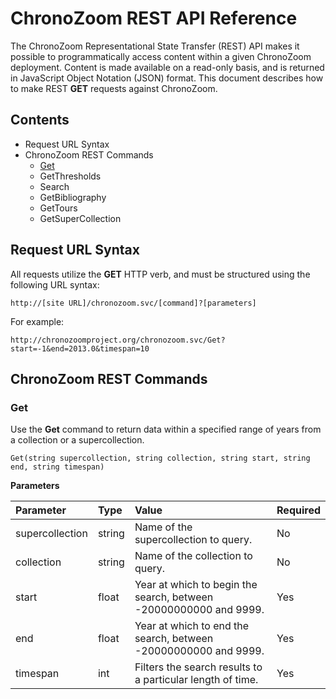 # ChronoZoom REST API Reference #

The ChronoZoom Representational State Transfer (REST) API makes it possible to programmatically access content within a given ChronoZoom deployment. Content is made available on a read-only basis, and is returned in JavaScript Object Notation (JSON) format. This document describes how to make REST **GET** requests against ChronoZoom.

## Contents ##
- Request URL Syntax
- ChronoZoom REST Commands
    - [Get](#get)
    - GetThresholds
    - Search
    - GetBibliography
    - GetTours
    - GetSuperCollection


## Request URL Syntax ##
All requests utilize the **GET** HTTP verb, and must be structured using the following URL syntax:

    http://[site URL]/chronozoom.svc/[command]?[parameters]

For example:

    http://chronozoomproject.org/chronozoom.svc/Get?start=-1&end=2013.0&timespan=10

## ChronoZoom REST Commands ##

### Get ###
Use the **Get** command to return data within a specified range of years from a collection or a supercollection.

    Get(string supercollection, string collection, string start, string end, string timespan)

**Parameters**

|Parameter|Type|Value|Required|
|:--------|:---|:----|:-------|
|supercollection|string|Name of the supercollection to query.|No|
|collection|string|Name of the collection to query.|No|
|start|float|Year at which to begin the search, between -20000000000 and 9999.|Yes|
|end|float|Year at which to end the search, between -20000000000 and 9999.|Yes|
|timespan|int|Filters the search results to a particular length of time.|Yes|
